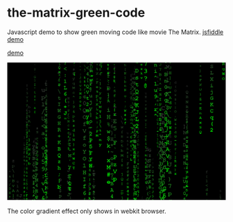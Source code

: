 # the-matrix-green-code
Javascript demo to show green moving code like movie The Matrix. [jsfiddle demo](https://jsfiddle.net/jdk137/6h25sj2j/)

[demo](https://cdn.rawgit.com/jdk137/the-matrix-green-code/master/index.html)

![example image](https://raw.githubusercontent.com/jdk137/the-matrix-green-code/master/demo.png)

The color gradient effect only shows in webkit browser.



